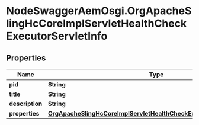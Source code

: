 # NodeSwaggerAemOsgi.OrgApacheSlingHcCoreImplServletHealthCheckExecutorServletInfo

## Properties
Name | Type | Description | Notes
------------ | ------------- | ------------- | -------------
**pid** | **String** |  | [optional] 
**title** | **String** |  | [optional] 
**description** | **String** |  | [optional] 
**properties** | [**OrgApacheSlingHcCoreImplServletHealthCheckExecutorServletProperties**](OrgApacheSlingHcCoreImplServletHealthCheckExecutorServletProperties.md) |  | [optional] 



